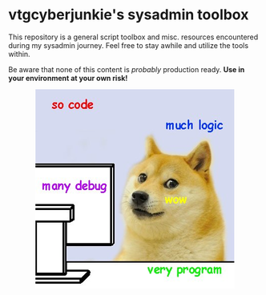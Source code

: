 # vtgcyberjunkie's sysadmin toolbox
This repository is a general script toolbox and misc. resources encountered during my sysadmin journey. Feel free to stay awhile and utilize the tools within.

Be aware that none of this content is *probably* production ready. **Use in your environment at your own risk!**

<p align="center">
<img src="./img/doge-code.jpg" />
</p>
